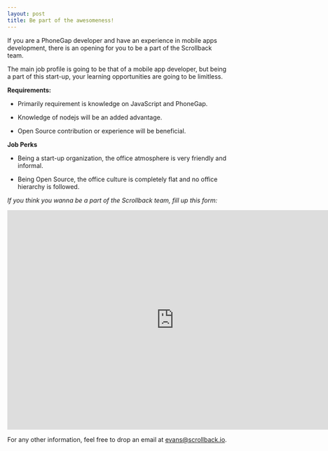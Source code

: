 ```yaml
---
layout: post
title: Be part of the awesomeness!
---
```


If you are a PhoneGap developer and have an experience in mobile apps development, there is an opening for you to be a part of the Scrollback team. 

The main job profile is going to be that of a mobile app developer, but being a part of this start-up, your learning opportunities are going to be limitless.
    
<!-- more -->

**Requirements:**

* Primarily requirement is knowledge on JavaScript and PhoneGap.

* Knowledge of nodejs will be an added advantage.

* Open Source contribution or experience will be beneficial.

**Job Perks**

* Being a start-up organization, the office atmosphere is very friendly and informal.

* Being Open Source, the office culture is completely flat and no office hierarchy is followed.

*If you think you wanna be a part of the Scrollback team, fill up this form:*

<iframe src="https://docs.google.com/forms/d/1UH1S8UO-UM9Ps_vcUqVY78bbqFW-ImLuCLI3auia9Co/viewform?embedded=true" width="760" height="500" frameborder="0" marginheight="0" marginwidth="0">Loading...</iframe>

For any other information, feel free to drop an email at <a href="mailto:evans@scrollback.io">evans@scrollback.io</a>.
